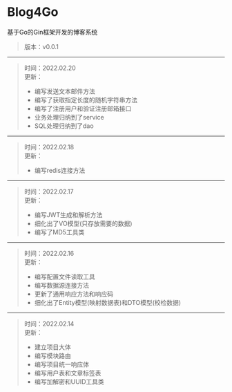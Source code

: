 # Blog4Go
基于Go的Gin框架开发的博客系统
>版本：v0.0.1  
---
>时间：2022.02.20  
>更新：
>* 编写发送文本邮件方法
>* 编写了获取指定长度的随机字符串方法
>* 编写了注册用户和验证注册邮箱接口
>* 业务处理归纳到了service
>* SQL处理归纳到了dao
---
>时间：2022.02.18  
>更新：
>* 编写redis连接方法
---
>时间：2022.02.17  
>更新：
>* 编写JWT生成和解析方法
>* 细化出了VO模型(只存放需要的数据)
>* 编写了MD5工具类
---
>时间：2022.02.16  
>更新：
>* 编写配置文件读取工具
>* 编写数据源连接方法
>* 更新了通用响应方法和响应码
>* 细化出了Entity模型(映射数据表)和DTO模型(校检数据)
---
>时间：2022.02.14  
>更新：
>* 建立项目大体
>* 编写模块路由
>* 编写项目统一响应体
>* 编写用户表和文章标签表
>* 编写加解密和UUID工具类